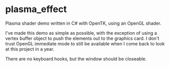 # plasma_effect

Plasma shader demo written in C# with OpenTK, using an OpenGL shader.

I've made this demo as simple as possible, with the exception of using a vertex buffer object to push the elements out to the graphics card.  I don't trust OpenGL immediate mode to still be available when I come back to look at this project in a year.

There are no keyboard hooks, but the window should be closeable.
